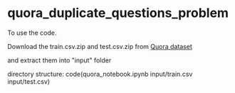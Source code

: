 # quora_duplicate_questions_problem #

To use the code.

Download the train.csv.zip and test.csv.zip from [Quora dataset](https://www.kaggle.com/c/quora-question-pairs/data)

and extract them into "input" folder

directory structure:
code(quora_notebook.ipynb
input/train.csv
input/test.csv)

